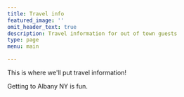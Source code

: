 ```yaml
---
title: Travel info
featured_image: ''
omit_header_text: true
description: Travel information for out of town guests
type: page
menu: main

---
```



This is where we'll put travel information!

Getting to Albany NY is fun.
